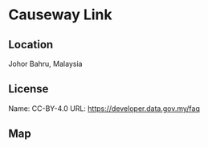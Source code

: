# Causeway Link
    
## Location

Johor Bahru, Malaysia

## License

Name: CC-BY-4.0
URL: https://developer.data.gov.my/faq

## Map

<WorldMap topic="public-transport/rtfs-rt/Causeway_Link/vehicle_positions/#" />
